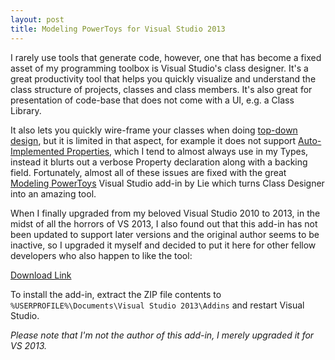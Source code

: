 ```yaml
---
layout: post
title: Modeling PowerToys for Visual Studio 2013
---
```


I rarely use tools that generate code, however, one that has become a fixed asset of my programming toolbox is Visual Studio's class designer. It's a great productivity tool that helps you quickly visualize and understand the class structure of projects, classes and class members. It's also great for presentation of code-base that does not come with a UI, e.g. a Class Library.

It also lets you quickly wire-frame your classes when doing [top-down design](https://en.wikipedia.org/wiki/Top-down_and_bottom-up_design), but it is limited in that aspect, for example it does not support [Auto-Implemented Properties](http://msdn.microsoft.com/en-us/library/bb384054.aspx), which I tend to almost always use in my Types, instead it blurts out a verbose Property declaration along with a backing field. Fortunately, almost all of these issues are fixed with the great [Modeling PowerToys](http://modeling.codeplex.com/) Visual Studio add-in by Lie which turns Class Designer into an amazing tool.

When I finally upgraded from my beloved Visual Studio 2010 to 2013, in the midst of all the horrors of VS 2013, I also found out that this add-in has not been updated to support later versions and the original author seems to be inactive, so I upgraded it myself and decided to put it here for other fellow developers who also happen to like the tool:

[Download Link](https://www.mediafire.com/?96gynhrxp6tbfih)

To install the add-in, extract the ZIP file contents to `%USERPROFILE%\Documents\Visual Studio 2013\Addins` and restart Visual Studio.

_Please note that I'm not the author of this add-in, I merely upgraded it for VS 2013._
